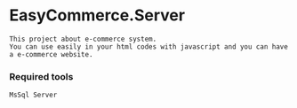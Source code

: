 # EasyCommerce.Server
```
This project about e-commerce system.
You can use easily in your html codes with javascript and you can have a e-commerce website.
```
### Required tools
```
MsSql Server
```
